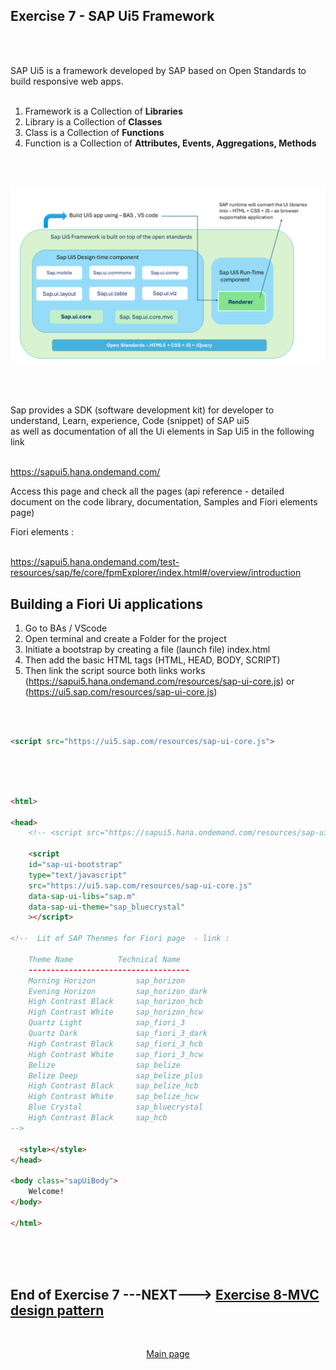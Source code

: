 ## Exercise 7 - SAP Ui5 Framework

</br></br>

SAP Ui5 is a framework developed by SAP based on Open Standards to build responsive web apps.
</br> </br> 

1. Framework is a Collection of **Libraries**
2. Library is a Collection of **Classes**
3. Class is a Collection of **Functions**
3. Function is a Collection of **Attributes, Events, Aggregations, Methods**

</br> </br> 

<img src="./Ui5-Framework.png" >

</br> </br> 

Sap provides a SDK (software development kit) for developer to understand, Learn, experience, Code (snippet) of SAP ui5
</br> as well as documentation of all the Ui elements in Sap Ui5 in the following link 

</br> https://sapui5.hana.ondemand.com/


Access this page and check all the pages (api reference - detailed document on the code library, documentation, Samples and Fiori elements page)

Fiori elements : 

</br> https://sapui5.hana.ondemand.com/test-resources/sap/fe/core/fpmExplorer/index.html#/overview/introduction


## Building a Fiori Ui applications

1. Go to BAs / VScode
2. Open terminal and create a Folder for the project
3. Initiate a bootstrap by creating a file (launch file) index.html
4. Then add the basic HTML tags (HTML, HEAD, BODY, SCRIPT)
5. Then link the script source both links works (https://sapui5.hana.ondemand.com/resources/sap-ui-core.js) or (https://ui5.sap.com/resources/sap-ui-core.js)

</br> 

```html

<script src="https://ui5.sap.com/resources/sap-ui-core.js">

```

</br> </br> 

```html

<html>

<head>
    <!-- <script src="https://sapui5.hana.ondemand.com/resources/sap-ui-core.js"></script> -->

    <script
    id="sap-ui-bootstrap"
    type="text/javascript"
    src="https://ui5.sap.com/resources/sap-ui-core.js"
    data-sap-ui-libs="sap.m"
    data-sap-ui-theme="sap_bluecrystal"
    ></script>

<!--  Lit of SAP Thenmes for Fiori page  - link : 

    Theme Name	        Technical Name
    ------------------------------------    
    Morning Horizon         sap_horizon    
    Evening Horizon         sap_horizon_dark
    High Contrast Black     sap_horizon_hcb
    High Contrast White     sap_horizon_hcw    
    Quartz Light            sap_fiori_3    
    Quartz Dark             sap_fiori_3_dark    
    High Contrast Black     sap_fiori_3_hcb    
    High Contrast White     sap_fiori_3_hcw    
    Belize                  sap_belize    
    Belize Deep             sap_belize_plus    
    High Contrast Black     sap_belize_hcb    
    High Contrast White     sap_belize_hcw    
    Blue Crystal            sap_bluecrystal    
    High Contrast Black     sap_hcb
-->

  <style></style>
</head>

<body class="sapUiBody">
    Welcome!
</body>   

</html>

```





























</br>
</br></br>

## End of Exercise 7 ---NEXT---> <a href="https://github.com/Octavius-Dante/Arthelais/tree/main/ex_4"> Exercise 8-MVC design pattern </a>
</br>
<p align="center"> <a href="https://github.com/Octavius-Dante/Arthelais/tree/main"> Main page </a> </p>


<!--

<details>
<summary> <b> ALL CODE CHANGES - TODAY SESSION </b> </summary>
</br>
</br>

</br>
</br>
<img src="./files/capmd12-96a.png" >
</br>
</br>
</details>

-->